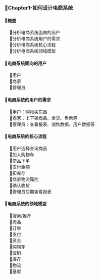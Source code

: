 ### 📌Chapter1-如何设计电商系统
#### 🔻概要
        🔸分析电商系统面向的用户
        
        🔸分析电商系统用户的需求
        
        🔸分析电商系统核心流程
        
        🔸分析电商系统领域模型

#### 🔻电商系统面向的用户
    🔸用户
   
    🔸商家
   
    🔸管理员
#### 🔻电商系统的用户的需求
    🔸用户：购物买东西
   
    🔸商家：上下架商品、发货、售后等
   
    🔸管理员：查看报表、销售数据、用户数据等
#### 🔻电商系统的核心流程
    🔸用户选择查询商品
   
    🔸加入购物车
   
    🔸商品下单
   
    🔸支付金额
   
    🔸扣库存
   
    🔸商家物流履约
   
    🔸确认收货
   
    🔸管理员后期查看报表
#### 🔻电商系统的领域模型 
    🔸搜索/推荐
   
    🔸商品
   
    🔸订单
   
    🔸支付
   
    🔸资金
   
    🔸购物车
   
    🔸营销
   
    🔸库存
   
    🔸物流
   
    🔸基架